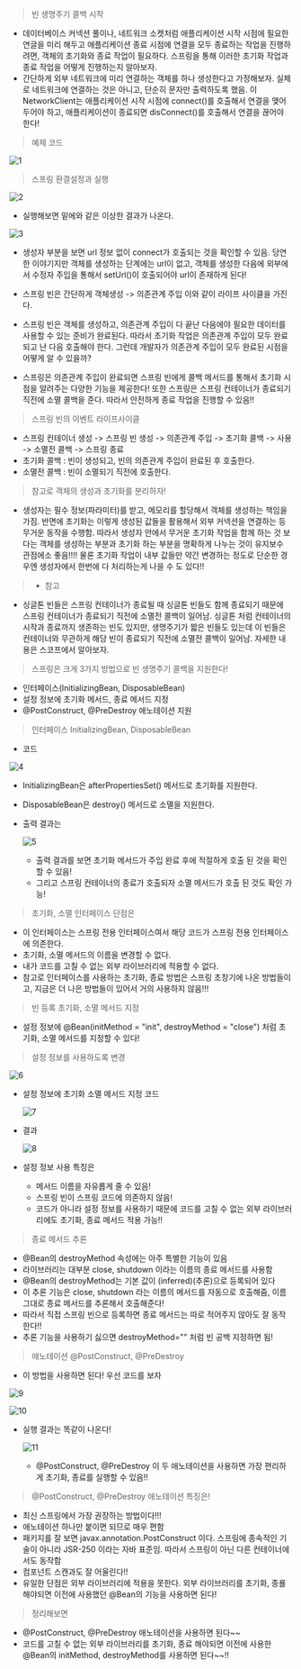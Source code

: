 > 빈 생명주기 콜백 시작
   - 데이터베이스 커넥션 풀이나, 네트워크 소켓처럼 애플리케이션 시작 시점에 필요한 연글을 미리 해두고 애플리케이션 종료 시점에 연결을 모두 종료하는 작업을 진행하려면, 객체의 초기화와 종료 작업이 필요하다. 스프링을 통해 이러한 초기화 작업과 종료 작업을 어떻게 진행하는지 알아보자.
   - 간단하게 외부 네트워크에 미리 연결하는 객체를 하나 생성한다고 가정해보자. 실체로 네트워크에 연결하는 것은 아니고, 단순히 문자만 출력하도록 했음. 이 NetworkClient는 애플리케이션 시작 시점에 connect()를 호출해서 연결을 맺어두어야 하고, 애플리케이션이 종료되면 disConnect()를 호출해서 연결을 끊어야 한다!

> 예제 코드
   
   ![1](https://user-images.githubusercontent.com/102012155/175766027-bed82c1d-bddb-4c1e-83b3-b072bfea123f.JPG)

> 스프링 환결설정과 실행

   ![2](https://user-images.githubusercontent.com/102012155/175766033-923ef367-c227-4001-802b-a549f91ed76c.JPG)

   - 실행해보면 밑에와 같은 이상한 결과가 나온다.

   ![3](https://user-images.githubusercontent.com/102012155/175766038-3d2e4d14-8bea-425e-80ae-87e380c9b756.JPG)

   - 생성자 부분을 보면 url 정보 없이 connect가 호출되는 것을 확인할 수 있음. 당연한 이야기지만 객체를 생성하는 단계에는 url이 없고, 객체를 생성한 다음에 외부에서 수정자 주입을 통해서 setUrl()이 호출되어야 url이 존재하게 된다!

   - 스프링 빈은 간단하게 객체생성 -> 의존관계 주입 이와 같이 라이프 사이클을 가진다.
   - 스프링 빈은 객체를 생성하고, 의존관계 주입이 다 끝난 다음에야 필요한 데이터를 사용할 수 있는 준비가 완료된다. 따라서 초기화 작업은 의존관계 주입이 모두 완료되고 난 다음 호출해야 한다. 그런데 개발자가 의존관계 주입이 모두 완료된 시점을 어떻게 알 수 있을까?
   - 스프링은 의존관계 주입이 완료되면 스프링 빈에게 콜백 메서드를 통해서 초기화 시점을 알려주는 다양한 기능을 제공한다! 또한 스프링은 스프링 컨테이너가 종료되기 직전에 소멸 콜백을 준다. 따라서 안전하게 종료 작업을 진행할 수 있음!!

> 스프링 빈의 이벤트 라이프사이클
   - 스프링 컨테이너 생성 -> 스프링 빈 생성 -> 의존관계 주입 -> 초기화 콜백 -> 사용 -> 소멸전 콜백 -> 스프링 종료
   - 초기화 콜백 : 빈이 생성되고, 빈의 의존관계 주입이 완료된 후 호출한다.
   - 소멸전 콜백 : 빈이 소멸되기 직전에 호출한다.

> 참고로 객체의 생성과 초기화를 분리하자!
   - 생성자는 필수 정보(파라미터)를 받고, 메모리를 할당해서 객체를 생성하는 책임을 가짐. 반면에 초기화는 이렇게 생성된 값들을 활용해서 외부 커넥션을 연결하는 등 무거운 동작을 수행함. 따라서 생성자 안에서 무거운 초기화 작업을 함께 하는 것 보다는 객체를 생성하는 부분과 초기화 하는 부분을 명확하게 나누는 것이 유지보수 관점에소 좋음!!!! 물론 초기화 작업이 내부 값들만 약간 변경하는 정도로 단순한 경우엔 생성자에서 한번에 다 처리하는게 나을 수 도 있다!!

>- 참고
   - 싱글톤 빈들은 스프링 컨테이너가 종료될 때 싱글톤 빈들도 함께 종료되기 때문에 스프링 컨테이너가 종료되기 직전에 소멸전 콜백이 일어남. 싱글톤 처럼 컨테이너의 시작과 종료까지 생존하는 빈도 있지만, 생명주기가 짧은 빈들도 있는데 이 빈들은 컨테이너와 무관하게 해당 빈이 종료되기 직전에 소멸전 콜백이 일어남. 자세한 내용은 스코프에서 알아보자.

> 스프링은 크게 3가지 방법으로 빈 생명주기 콜백을 지원한다!
   - 인터페이스(InitializingBean, DisposableBean)
   - 설정 정보에 초기화 메서드, 종료 메서드 지정
   - @PostConstruct, @PreDestroy 애노테이션 지원

> 인터페이스 InitializingBean, DisposableBean
   - 코드

   ![4](https://user-images.githubusercontent.com/102012155/175965859-e85b2421-b737-494e-9e72-3a76fa2db4c6.JPG)


   - InitializingBean은 afterPropertiesSet() 메서드로 초기화를 지원한다.
   - DisposableBean은 destroy() 메서드로 소멸을 지원한다.

- 출력 결과는

   ![5](https://user-images.githubusercontent.com/102012155/175965888-e7049a12-f65f-4305-8187-fcb24f304760.JPG)

   - 출력 결과를 보면 초기화 메서드가 주입 완료 후에 적절하게 호출 된 것을 확인할 수 있음!
   - 그리고 스프링 컨테이너의 종료가 호출되자 소멸 메서드가 호출 된 것도 확인 가능!

> 초기화, 소멸 인터페이스 단점은
   - 이 인터페이스는 스프링 전용 인터페이스여서 해당 코드가 스프링 전용 인터페이스에 의존한다.
   - 초기화, 소멸 메서드의 이름을 변경할 수 없다.
   - 내가 코드를 고칠 수 없는 외부 라이브러리에 적용할 수 없다.
   - 참고로 인터페이스를 사용하는 초기화, 종료 방법은 스프링 초창기에 나온 방법들이고, 지금은 더 나은 방법들이 있어서 거의 사용하지 않음!!!

> 빈 등록 초기화, 소멸 메서드 지정
   - 설정 정보에 @Bean(initMethod = "init", destroyMethod = "close") 처럼 초기화, 소멸 메서드를 지정할 수 있다!

> 설정 정보를 사용하도록 변경

   ![6](https://user-images.githubusercontent.com/102012155/175965925-bce9a05e-d150-43d1-a2f4-30daa9558f0f.JPG)

- 설정 정보에 초기화 소멸 메서드 지정 코드

   ![7](https://user-images.githubusercontent.com/102012155/175965942-649ca261-42a1-4c34-aa7e-71d267d6371b.JPG)

- 결과 

   ![8](https://user-images.githubusercontent.com/102012155/175965958-384f9d2b-153e-48a2-857c-f1dd172e5621.JPG)

- 설정 정보 사용 특징은
   - 메서드 이름을 자유롭게 줄 수 있음!
   - 스프링 빈이 스프링 코드에 의존하지 않음!
   - 코드가 아니라 설정 정보를 사용하기 때문에 코드를 고칠 수 없는 외부 라이브러리에도 초기화, 종료 메서드 적용 가능!!

> 종료 메서드 추론
   - @Bean의 destroyMethod 속성에는 아주 특별한 기능이 있음
   - 라이브러리는 대부분 close, shutdown 이라는 이름의 종료 메서드를 사용함
   - @Bean의 destroyMethod는 기본 값이 (inferred)(추론)으로 등록되어 있다
   - 이 추론 기능은 close, shutdown 라는 이름의 메서드를 자동으로 호출해줌, 이름 그대로 종료 메서드를 추론해서 호출해준다!
   - 따라서 직접 스프링 빈으로 등록하면 종료 메서드는 따로 적어주지 않아도 잘 동작한다!!
   - 추론 기능을 사용하기 싫으면 destroyMethod="" 처럼 빈 공백 지정하면 됨!

> 애노테이션 @PostConstruct, @PreDestroy

   - 이 방법을 사용하면 된다! 우선 코드를 보자

   ![9](https://user-images.githubusercontent.com/102012155/175965983-6715e4f5-0a2b-4249-be07-0036b341209f.JPG)

   ![10](https://user-images.githubusercontent.com/102012155/175965999-172cc912-3d12-489a-a781-f56f11135914.JPG)

- 실행 결과는 똑같이 나온다!

   ![11](https://user-images.githubusercontent.com/102012155/175966015-1fad0e6f-3aee-4853-b84a-bd3eda987470.JPG)
   
   - @PostConstruct, @PreDestroy 이 두 애노테이션을 사용하면 가장 편리하게 초기화, 종료를 실행할 수 있음!!

> @PostConstruct, @PreDestroy 애노테이션 특징은!
   - 최신 스프링에서 가장 권장하는 방법이다!!!
   - 애노테이션 하나만 붙이면 되므로 매우 편함
   - 패키지를 잘 보면 javax.annotation.PostConstruct 이다. 스프링에 종속적인 기술이 아니라 JSR-250 이라는 자바 표준임. 따라서 스프링이 아닌 다른 컨테이너에서도 동작함
   - 컴포넌트 스캔과도 잘 어울린다!!
   - 유일한 단점은 외부 라이브러리에 적용을 못한다. 외부 라이브러리를 초기화, 종룔 해야되면 이전에 사용했던 @Bean의 기능을 사용하면 된다!

> 정리해보면
   - @PostConstruct, @PreDestroy 애노테이션을 사용하면 된다~~
   - 코드를 고칠 수 없는 외부 라이브러리를 초기화, 종료 해야되면 이전에 사용한 @Bean의 initMethod, destroyMethod를 사용하면 된다~~!!
